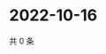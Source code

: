 # 2022-10-16

共 0 条

<!-- BEGIN WEIBO -->
<!-- 最后更新时间 Sun Oct 16 2022 02:21:56 GMT+0800 (China Standard Time) -->

<!-- END WEIBO -->
